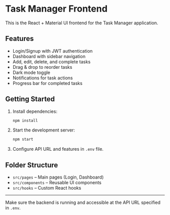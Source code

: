 # Task Manager Frontend

This is the React + Material UI frontend for the Task Manager application.

## Features
- Login/Signup with JWT authentication
- Dashboard with sidebar navigation
- Add, edit, delete, and complete tasks
- Drag & drop to reorder tasks
- Dark mode toggle
- Notifications for task actions
- Progress bar for completed tasks

## Getting Started
1. Install dependencies:
   ```bash
   npm install
   ```
2. Start the development server:
   ```bash
   npm start
   ```
3. Configure API URL and features in `.env` file.

## Folder Structure
- `src/pages` – Main pages (Login, Dashboard)
- `src/components` – Reusable UI components
- `src/hooks` – Custom React hooks

---
Make sure the backend is running and accessible at the API URL specified in `.env`.
